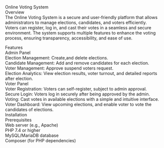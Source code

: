 Online Voting System  
Overview  
The Online Voting System is a secure and user-friendly platform that allows administrators to manage elections, candidates, and voters efficiently. Voters can register, log in, and cast their votes in a seamless and secure environment. The system supports multiple features to enhance the voting process, ensuring transparency, accessibility, and ease of use.   

Features  
Admin Panel  
Election Management: Create,and delete elections.  
Candidate Management: Add and remove candidates for each election.  
Voter Management: Approve suspend voters request.  
Election Analytics: View election results, voter turnout, and detailed reports after election.    
Voter Panel  
Voter Registration: Voters can self-register, subject to admin approval.  
Secure Login: Voters log in securely after being approved by the admin.  
Voting: Cast votes in available elections with a simple and intuitive interface.  
Voter Dashboard: View upcoming elections, and enable voter to vote the candidates of elections.    
Installation  
Prerequisites  
Web server (e.g., Apache)  
PHP 7.4 or higher  
MySQL/MariaDB database  
Composer (for PHP dependencies)  
